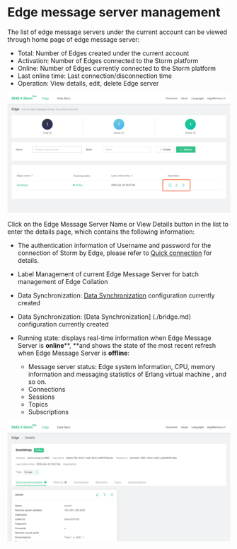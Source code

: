 # Edge message server management

The  list of edge message servers under the current account  can be viewed through home page of edge message server:

- Total: Number of Edges created under the current account
- Activation: Number of Edges connected to the Storm platform
- Online: Number of Edges currently connected to the Storm platform
- Last online time: Last connection/disconnection time
- Operation: View details, edit, delete Edge server

![image-20190418181022614](../_assets/image-20190418181022614.png)



Click on the Edge Message Server Name or View Details button in the list to enter the details page, which contains the following information:

- The authentication information of Username and password for the connection of Storm by Edge, please refer to [Quick connection](./connect_strom.md) for details.
- Label Management of current Edge Message Server  for batch management of Edge Collation
- Data Synchronization: [Data Synchronization](./bridge.md) configuration currently created

- Data Synchronization: [Data Synchronization] (./bridge.md) configuration currently created
- Running state:  displays real-time information when Edge Message Server is **online****, **and  shows the state of the most recent refresh when Edge Message Server is **offline**:
   - Message server status: Edge system information, CPU, memory information and messaging statistics of Erlang virtual machine , and so on.
   - Connections
   - Sessions
   - Topics
   - Subscriptions

![image-20190418181131176](../_assets/image-20190418181131176.png)

